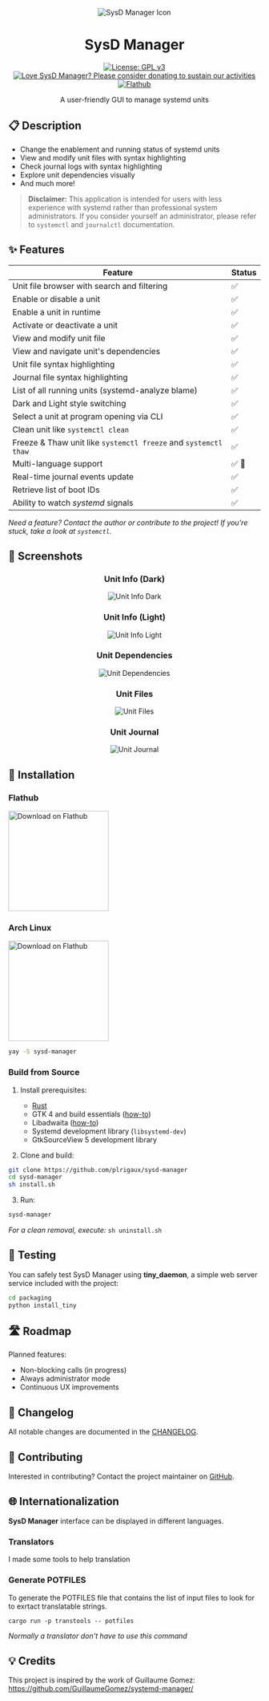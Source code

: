 <div align="center">

![SysD Manager Icon](data/icons/hicolor/scalable/apps/io.github.plrigaux.sysd-manager.svg "App Icon")

# SysD Manager

[![License: GPL v3](https://img.shields.io/badge/License-GPLv3-blue.svg)](https://raw.githubusercontent.com/plrigaux/sysd-manager/refs/heads/main/LICENSE)
[![Love SysD Manager? Please consider donating to sustain our activities](https://img.shields.io/static/v1?label=Sponsor&message=%E2%9D%A4&logo=GitHub&color=%23fe8e86&style=flat)](https://github.com/sponsors/plrigaux)
[![Flathub](https://img.shields.io/flathub/v/io.github.plrigaux.sysd-manager?logo=flathub&logoColor=white&label=Flathub)](https://flathub.org/apps/io.github.plrigaux.sysd-manager)

A user-friendly GUI to manage systemd units

</div>

## 📋 Description

- Change the enablement and running status of systemd units
- View and modify unit files with syntax highlighting
- Check journal logs with syntax highlighting
- Explore unit dependencies visually
- And much more!

> **Disclaimer:** This application is intended for users with less experience with systemd rather than professional system administrators. If you consider yourself an administrator, please refer to `systemctl` and `journalctl` documentation.

## ✨ Features

| Feature | Status |
|---------|--------|
| Unit file browser with search and filtering | ✅ |
| Enable or disable a unit | ✅ |
| Enable a unit in runtime | ✅ |
| Activate or deactivate a unit | ✅ |
| View and modify unit file | ✅ |
| View and navigate unit's dependencies | ✅ |
| Unit file syntax highlighting | ✅ |
| Journal file syntax highlighting | ✅ |
| List of all running units (systemd-analyze blame) | ✅ |
| Dark and Light style switching | ✅ |
| Select a unit at program opening via CLI | ✅ |
| Clean unit like `systemctl clean` | ✅ |
| Freeze & Thaw unit like `systemctl freeze` and `systemctl thaw`  | ✅ |
| Multi-language support | ✅ 🚧 |
| Real-time journal events update | ✅ |
| Retrieve list of boot IDs | ✅ |
| Ability to watch _systemd_ signals | ✅ |

*Need a feature? Contact the author or contribute to the project! If you're stuck, take a look at `systemctl`.*

## 📸 Screenshots

<div align="center">

### Unit Info (Dark)
![Unit Info Dark](screenshots/unit_info_dark.png)

### Unit Info (Light)
![Unit Info Light](screenshots/unit_info.png)

### Unit Dependencies
![Unit Dependencies](screenshots/dependencies_dark.png)

### Unit Files
![Unit Files](screenshots/unit_file_dark.png)

### Unit Journal
![Unit Journal](screenshots/journal_dark.png)

</div>

## 🔧 Installation

### Flathub
<a href="https://flathub.org/apps/io.github.plrigaux.sysd-manager"><img width="200" alt="Download on Flathub" src="https://flathub.org/api/badge?svg"/></a>

### Arch Linux

<a href="https://aur.archlinux.org/packages/sysd-manager"><img width="200" alt="Download on Flathub" src="https://aur.archlinux.org/static/css/archnavbar/aurlogo.png"/></a>


```bash
yay -S sysd-manager
```

### Build from Source

1. Install prerequisites:
   - [Rust](https://www.rust-lang.org/tools/install)
   - GTK 4 and build essentials ([how-to](https://gtk-rs.org/gtk4-rs/stable/latest/book/installation_linux.html))
   - Libadwaita ([how-to](https://gtk-rs.org/gtk4-rs/stable/latest/book/libadwaita.html))
   - Systemd development library (`libsystemd-dev`)
   - GtkSourceView 5 development library

2. Clone and build:
```bash
git clone https://github.com/plrigaux/sysd-manager
cd sysd-manager
sh install.sh
```

3. Run:
```bash
sysd-manager
```

*For a clean removal, execute:* `sh uninstall.sh`

## 🧪 Testing

You can safely test SysD Manager using **tiny_daemon**, a simple web server service included with the project:

```bash
cd packaging
python install_tiny
```

## 🛣️ Roadmap

Planned features:
- Non-blocking calls (in progress)
- Always administrator mode
- Continuous UX improvements

## 📝 Changelog

All notable changes are documented in the [CHANGELOG](CHANGELOG.md).

## 🤝 Contributing

Interested in contributing? Contact the project maintainer on [GitHub](https://github.com/plrigaux/sysd-manager).

## 🌐 Internationalization

__SysD Manager__ interface can be displayed in different languages.

### Translators

I made some tools to help translation

### Generate POTFILES

To generate the POTFILES file that contains the list of input files to look for to exrtact translatable strings. 
```
cargo run -p transtools -- potfiles
```

_Normally a translator don't have to use this command_

## 💡 Credits

This project is inspired by the work of Guillaume Gomez: https://github.com/GuillaumeGomez/systemd-manager/
